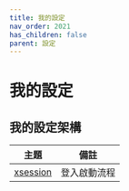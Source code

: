 ```yaml
---
title: 我的設定
nav_order: 2021
has_children: false
parent: 設定
---
```


# 我的設定

## 我的設定架構

| 主題 | 備註 |
| --- | --- |
| [xsession](main/xsession) | 登入啟動流程 |
